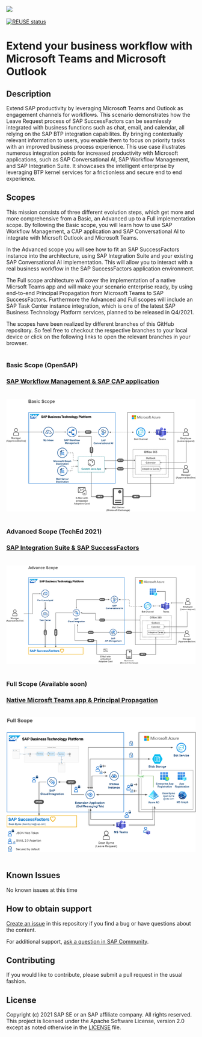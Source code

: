 ![](https://img.shields.io/badge/STATUS-NOT%20CURRENTLY%20MAINTAINED-red.svg?longCache=true&style=flat)

[![REUSE status](https://api.reuse.software/badge/github.com/SAP-samples/btp-extend-workflow-cai-msteams)](https://api.reuse.software/info/github.com/SAP-samples/btp-extend-workflow-cai-msteams)

# Extend your business workflow with Microsoft Teams and Microsoft Outlook

## Description
Extend SAP productivity by leveraging Microsoft Teams and Outlook as engagement channels for workflows. This scenario demonstrates how the Leave Request process of SAP SuccessFactors can be seamlessly integrated with business functions such as chat, email, and calendar, all relying on the SAP BTP integration capabilites. By bringing contextually relevant information to users, you enable them to focus on priority tasks with an improved business process experience. This use case illustrates numerous integration points for increased productivity with Microsoft applications, such as SAP Conversational AI, SAP Workflow Management, and SAP Integration Suite. It showcases the intelligent enterprise by leveraging BTP kernel services for a frictionless and secure end to end experience.

## Scopes

This mission consists of three different evolution steps, which get more and more comprehensive from a Basic, an Advanced up to a Full implementation scope. By following the Basic scope, you will learn how to use SAP Workflow Management, a CAP application and SAP Conversational AI to integrate with Micrsoft Outlook and Microsoft Teams. 

In the Advanced scope you will see how to fit an SAP SuccessFactors instance into the architecture, using SAP Integration Suite and your existing SAP Conversational AI implementation. This will allow you to interact with a real business workflow in the SAP SuccessFactors application environment. 

The Full scope architecture will cover the implementation of a native Micrsoft Teams app and will make your scenario enterprise ready, by using end-to-end Principal Propagation from Microsoft Teams to SAP SuccessFactors. Furthermore the Advanced and Full scopes will include an SAP Task Center instance integration, which is one of the latest SAP Business Technology Platform services, planned to be released in Q4/2021. 

The scopes have been realized by different branches of this GitHub repository. So feel free to checkout the respective branches to your local device or click on the following links to open the relevant branches in your browser. </br></br>

### **Basic Scope** (OpenSAP)
### [SAP Workflow Management & SAP CAP application](https://github.com/SAP-samples/btp-extend-workflow-cai-msteams/tree/basic-scope) </br></br>

[![Basic_Scope](./images/basic_scope.png)](https://github.com/SAP-samples/btp-extend-workflow-cai-msteams/tree/basic-scope) </br></br>

### **Advanced Scope** (TechEd 2021)
### [SAP Integration Suite & SAP SuccessFactors](https://github.com/SAP-samples/btp-extend-workflow-cai-msteams/tree/advance-scope) </br></br>

[![Advanced_Scope](./images/advanced_scope.png)](https://github.com/SAP-samples/btp-extend-workflow-cai-msteams/tree/advanced-scope) </br></br>


### **Full Scope** (Available soon)
### [Native Microsft Teams app & Principal Propagation](https://github.com/SAP-samples/btp-extend-workflow-cai-msteams/tree/full-scope) </br></br>

[![Full_Scope](./images/full_scope.png)](https://github.com/SAP-samples/btp-extend-workflow-cai-msteams/tree/full-scope) </br></br>


## Known Issues

No known issues at this time

## How to obtain support

[Create an issue](https://github.com/SAP-samples/btp-extend-workflow-cai-msteams/issues) in this repository if you find a bug or have questions about the content.
 
For additional support, [ask a question in SAP Community](https://answers.sap.com/questions/ask.html).

## Contributing

If you would like to contribute, please submit a pull request in the usual fashion.

## License
Copyright (c) 2021 SAP SE or an SAP affiliate company. All rights reserved. This project is licensed under the Apache Software License, version 2.0 except as noted otherwise in the [LICENSE](LICENSES/Apache-2.0.txt) file.
